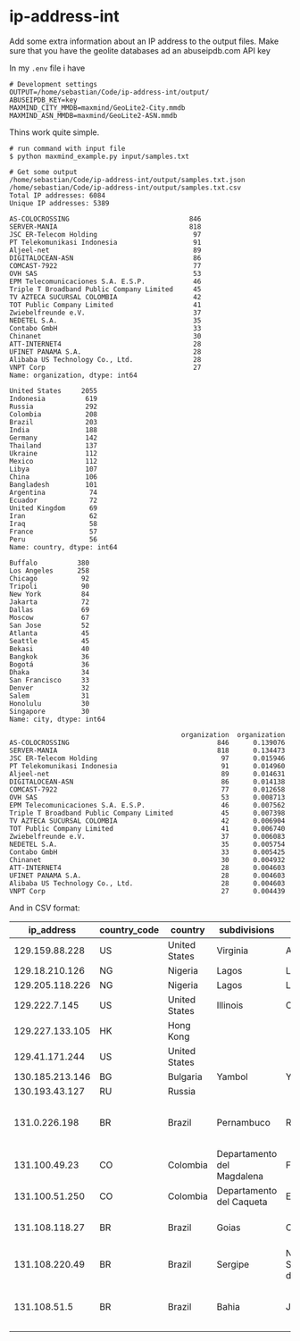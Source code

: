# ip-address-int

Add some extra information about an IP address to the output files.
Make sure that you have the geolite databases ad an abuseipdb.com API key

In my `.env` file i have

```
# Development settings
OUTPUT=/home/sebastian/Code/ip-address-int/output/
ABUSEIPDB_KEY=key
MAXMIND_CITY_MMDB=maxmind/GeoLite2-City.mmdb
MAXMIND_ASN_MMDB=maxmind/GeoLite2-ASN.mmdb
```

Thins work quite simple.

```
# run command with input file
$ python maxmind_example.py input/samples.txt

# Get some output
/home/sebastian/Code/ip-address-int/output/samples.txt.json
/home/sebastian/Code/ip-address-int/output/samples.txt.csv
Total IP addresses: 6084
Unique IP addresses: 5389

AS-COLOCROSSING                              846
SERVER-MANIA                                 818
JSC ER-Telecom Holding                        97
PT Telekomunikasi Indonesia                   91
Aljeel-net                                    89
DIGITALOCEAN-ASN                              86
COMCAST-7922                                  77
OVH SAS                                       53
EPM Telecomunicaciones S.A. E.S.P.            46
Triple T Broadband Public Company Limited     45
TV AZTECA SUCURSAL COLOMBIA                   42
TOT Public Company Limited                    41
Zwiebelfreunde e.V.                           37
NEDETEL S.A.                                  35
Contabo GmbH                                  33
Chinanet                                      30
ATT-INTERNET4                                 28
UFINET PANAMA S.A.                            28
Alibaba US Technology Co., Ltd.               28
VNPT Corp                                     27
Name: organization, dtype: int64

United States     2055
Indonesia          619
Russia             292
Colombia           208
Brazil             203
India              188
Germany            142
Thailand           137
Ukraine            112
Mexico             112
Libya              107
China              106
Bangladesh         101
Argentina           74
Ecuador             72
United Kingdom      69
Iran                62
Iraq                58
France              57
Peru                56
Name: country, dtype: int64

Buffalo          380
Los Angeles      258
Chicago           92
Tripoli           90
New York          84
Jakarta           72
Dallas            69
Moscow            67
San Jose          52
Atlanta           45
Seattle           45
Bekasi            40
Bangkok           36
Bogotá            36
Dhaka             34
San Francisco     33
Denver            32
Salem             31
Honolulu          30
Singapore         30
Name: city, dtype: int64

                                           organization  organization
AS-COLOCROSSING                                     846      0.139076
SERVER-MANIA                                        818      0.134473
JSC ER-Telecom Holding                               97      0.015946
PT Telekomunikasi Indonesia                          91      0.014960
Aljeel-net                                           89      0.014631
DIGITALOCEAN-ASN                                     86      0.014138
COMCAST-7922                                         77      0.012658
OVH SAS                                              53      0.008713
EPM Telecomunicaciones S.A. E.S.P.                   46      0.007562
Triple T Broadband Public Company Limited            45      0.007398
TV AZTECA SUCURSAL COLOMBIA                          42      0.006904
TOT Public Company Limited                           41      0.006740
Zwiebelfreunde e.V.                                  37      0.006083
NEDETEL S.A.                                         35      0.005754
Contabo GmbH                                         33      0.005425
Chinanet                                             30      0.004932
ATT-INTERNET4                                        28      0.004603
UFINET PANAMA S.A.                                   28      0.004603
Alibaba US Technology Co., Ltd.                      28      0.004603
VNPT Corp                                            27      0.004439
```

And in CSV format:

| ip_address      | country_code | country       | subdivisions               | city                     | asn    | organization                                     |
| --------------- | ------------ | ------------- | -------------------------- | ------------------------ | ------ | ------------------------------------------------ |
| 129.159.88.228  | US           | United States | Virginia                   | Ashburn                  | 31898  | ORACLE-BMC-31898                                 |
| 129.18.210.126  | NG           | Nigeria       | Lagos                      | Lagos                    | 36923  | SWIFTNG-ASN                                      |
| 129.205.118.226 | NG           | Nigeria       | Lagos                      | Lagos                    | 37148  | globacom-as                                      |
| 129.222.7.145   | US           | United States | Illinois                   | Chicago                  | 14593  | SPACEX-STARLINK                                  |
| 129.227.133.105 | HK           | Hong Kong     |                            |                          | 21859  | ZEN-ECN                                          |
| 129.41.171.244  | US           | United States |                            |                          | 2002   | IBM-PV-AS                                        |
| 130.185.213.146 | BG           | Bulgaria      | Yambol                     | Yambol                   | 48917  | Optinet Ltd                                      |
| 130.193.43.127  | RU           | Russia        |                            |                          | 200350 | Yandex.Cloud LLC                                 |
| 131.0.226.198   | BR           | Brazil        | Pernambuco                 | Recife                   | 52965  | 1TELECOM SERVICOS DE TECNOLOGIA EM INTERNET LTDA |
| 131.100.49.23   | CO           | Colombia      | Departamento del Magdalena | Florencia                | 270062 | FIBERNET TV SAS                                  |
| 131.100.51.250  | CO           | Colombia      | Departamento del Caqueta   | El Doncello              | 270062 | FIBERNET TV SAS                                  |
| 131.108.118.27  | BR           | Brazil        | Goias                      | Catalao                  | 264353 | Catalao Bandnet Servicos Multimidia LTDA - ME    |
| 131.108.220.49  | BR           | Brazil        | Sergipe                    | Nossa Senhora do Socorro | 61693  | RODRIGO MATTARAGGIA - ME                         |
| 131.108.51.5    | BR           | Brazil        | Bahia                      | Jeremoabo                | 61687  | PRO NET EMPREENDIMENTOS TECNOLOGICOS LTDA        |